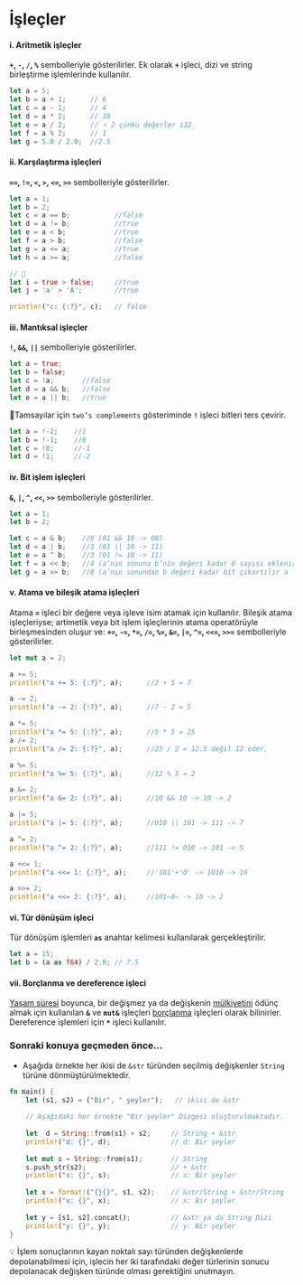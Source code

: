 # İşleçler
#### i. Aritmetik işleçler
**`+`, `-`, `/`, `%`** sembolleriyle gösterilirler. Ek olarak **`+`** işleci, dizi ve string birleştirme işlemlerinde kullanılır.

```Rust
let a = 5; 
let b = a + 1;      // 6 
let c = a - 1;      // 4 
let d = a * 2;      // 10 
let e = a / 2;      // ⭐ 2 çünkü değerler i32 
let f = a % 2;      // 1 
let g = 5.0 / 2.0;  //2.5
````

#### ii. Karşılaştırma işleçleri
**`==`, `!=`, `<`, `>`, `<=`, `>=`** sembolleriyle gösterilirler.

```Rust
let a = 1; 
let b = 2; 
let c = a == b;           //false 
let d = a != b;           //true 
let e = a < b;            //true 
let f = a > b;            //false 
let g = a <= a;           //true 
let h = a >= a;           //false 

// 🔎
let i = true > false;     //true 
let j = 'a' > 'A';        //true

println!("c: {:?}", c);   // false
````

#### iii. Mantıksal işleçler
**`!`, `&&`, `||`** sembolleriyle gösterilirler.

```Rust
let a = true; 
let b = false; 
let c = !a;       //false 
let d = a && b;   //false 
let e = a || b;   //true
````

🔎Tamsayılar için `two’s complements` gösteriminde **`!`** işleci bitleri ters çevirir.

```Rust
let a = !-2;    //1 
let b = !-1;    //0 
let c = !0;     //-1 
let d = !1;     //-2
````

#### iv. Bit işlem işleçleri
**`&`, `|`, `^`, `<<`, `>>`** sembolleriyle gösterilirler.

```Rust
let a = 1; 
let b = 2; 

let c = a & b;    //0 (01 && 10 -> 00) 
let d = a | b;    //3 (01 || 10 -> 11) 
let e = a ^ b;    //3 (01 != 10 -> 11) 
let f = a << b;   //4 (a’nın sonuna b’nin değeri kadar 0 sayısı eklenir a-> '01'+'00' -> 100) 
let g = a >> b;   //0 (a’nın sonundan b değeri kadar bit çıkartılır a -> o̶1̶ -> 0)
````

#### v. Atama ve bileşik atama işleçleri
Atama **`=`** işleci bir değere veya işleve isim atamak için kullanılır. Bileşik atama işleçleriyse; artimetik veya bit işlem işleçlerinin atama operatörüyle birleşmesinden oluşur ve: **`+=`, `-=`, `*=`, `/=`, `%=`, `&=`, `|=`, `^=`, `<<=`, `>>=`** sembolleriyle gösterilirler.

```Rust
let mut a = 2; 

a += 5;  
println!("a += 5: {:?}", a);      //2 + 5 = 7

a -= 2;  
println!("a -= 2: {:?}", a);      //7 - 2 = 5

a *= 5;  
println!("a *= 5: {:?}", a);      //5 * 5 = 25
a /= 2;  
println!("a /= 2: {:?}", a);      //25 / 2 = 12.5 değil 12 eder,

a %= 5;  
println!("a %= 5: {:?}", a);      //12 % 5 = 2

a &= 2;  
println!("a &= 2: {:?}", a);      //10 && 10 -> 10 -> 2

a |= 5;  
println!("a |= 5: {:?}", a);      //010 || 101 -> 111 -> 7

a ^= 2;  
println!("a ^= 2: {:?}", a);      //111 != 010 -> 101 -> 5

a <<= 1; 
println!("a <<= 1: {:?}", a);     //'101'+'0' -> 1010 -> 10

a >>= 2; 
println!("a <<= 2: {:?}", a);     //101̶0̶ -> 10 -> 2
````

#### vi. Tür dönüşüm işleci
Tür dönüşüm işlemleri **`as`** anahtar kelimesi kullanılarak gerçekleştirilir.

```Rust
let a = 15; 
let b = (a as f64) / 2.0; // 7.5
````

#### vii. Borçlanma ve dereference işleci
[Yaşam süresi](https://github.com/rust-lang-tr/dokuman/blob/master/mulkiyet-kavrami/yasam-suresi.md) boyunca, bir değişmez ya da değişkenin [mülkiyetini](https://github.com/rust-lang-tr/dokuman/blob/master/mulkiyet-kavrami/mulkiyet.md) ödünç almak için kullanılan **`&`** ve **`mut&`** işleçleri [borçlanma](https://github.com/rust-lang-tr/dokuman/blob/master/mulkiyet-kavrami/borclanma.md) işleçleri olarak bilinirler. Dereference işlemleri için **`*`** işleci kullanılır.
### Sonraki konuya geçmeden önce...
- Aşağıda örnekte her ikisi de `&str` türünden seçilmiş değişkenler `String` türüne dönmüştürülmektedir. 
```Rust
fn main() {
    let (s1, s2) = ("Bir", " şeyler");   // ikisi de &str
    
    // Aşağıdaki her örnekte "Bir şeyler" Dizgesi oluşturulmaktadır.
    
    let  d = String::from(s1) + s2;     // String + &str
    println!("d: {}", d);               // d: Bir şeyler
    
    let mut s = String::from(s1);       // String
    s.push_str(s2);                     // + &str
    println!("s: {}", s);               // s: Bir şeyler
    
    let x = format!("{}{}", s1, s2);    // &str/String + &str/String
    println!("x: {}", x);               // x: Bir şeyler
    
    let y = [s1, s2].concat();          // &str ya da String Dizi
    println!("y: {}", y);               // y: Bir şeyler
}
````
💡 İşlem sonuçlarının kayan noktalı sayı türünden değişkenlerde depolanabilmesi için, işlecin her iki tarafındaki değer türlerinin sonucu depolanacak değişken türünde olması gerektiğini unutmayın.
